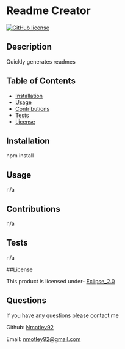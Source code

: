 # Readme Creator

  [![GitHub license](https://img.shields.io/badge/License-Eclipse_2.0-blue.svg)](https://www.eclipse.org/legal/epl-2.0/)

  ## Description 
  Quickly generates readmes

  ## Table of Contents

- [Installation](#installation)
- [Usage](#usage)
- [Contributions](#contributions)
- [Tests](#tests)
- [License](#license)


## Installation
npm install

## Usage 
n/a

## Contributions

n/a
  
## Tests

n/a

##License

  This product is licensed under- <a href="https://www.eclipse.org/legal/epl-2.0/">Eclipse_2.0</a>

## Questions 

If you have any questions please contact me


Github: [Nmotley92](https://github.com/Nmotley92)


Email: nmotley92@gmail.com

